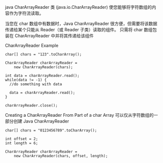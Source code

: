 java CharArrayReader 类 (java.io.CharArrayReader) 使您能够将字符数组的内容作为字符流读取。

当您在 char 数组中有数据时，Java CharArrayReader 很方便，但需要将该数据传递给某个只能从 Reader（或 Reader 子类）读取的组件。
只需将 char 数组包装在 CharArrayReader 中并将其传递给该组件

CharArrayReader Example
```
char[] chars = "123".toCharArray();

CharArrayReader charArrayReader =
    new CharArrayReader(chars);

int data = charArrayReader.read();
while(data != -1) {
  //do something with data

  data = charArrayReader.read();
}

charArrayReader.close();
```


Creating a CharArrayReader From Part of a char Array
可以仅从字符数组的一部分创建 Java CharArrayReader
```
char[] chars = "0123456789".toCharArray();

int offset = 2;
int length = 6;

CharArrayReader charArrayReader =
    new CharArrayReader(chars, offset, length);
```
